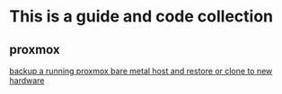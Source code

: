 # This is a guide and code collection

## proxmox
[backup a running proxmox bare metal host and restore or clone to new hardware](https://github.com/KlausKurz/guide-and-code-collection/blob/main/proxmox/pve-bare-metal-host-backu-clone-restore.md)
